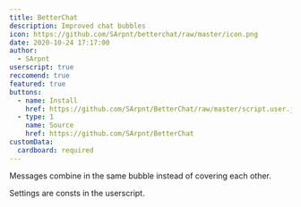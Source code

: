 ```yaml
---
title: BetterChat
description: Improved chat bubbles
icon: https://github.com/SArpnt/betterchat/raw/master/icon.png
date: 2020-10-24 17:17:00
author:
  - SArpnt
userscript: true
reccomend: true
featured: true
buttons:
  - name: Install
    href: https://github.com/SArpnt/BetterChat/raw/master/script.user.js
  - type: 1
    name: Source
    href: https://github.com/SArpnt/BetterChat
customData:
  cardboard: required
---
```

Messages combine in the same bubble instead of covering each other.

Settings are consts in the userscript.
